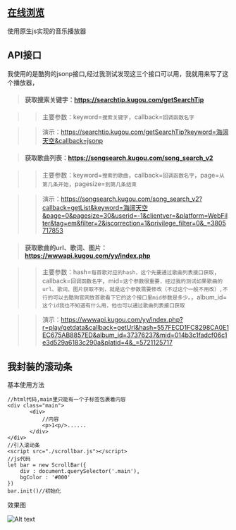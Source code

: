## [在线浏览](http://wuchuang222.gz01.bdysite.com/)
使用原生js实现的音乐播放器
## API接口
我使用的是酷狗的jsonp接口,经过我测试发现这三个接口可以用，我就用来写了这个播放器，
> #### 获取搜索关键字：https://searchtip.kugou.com/getSearchTip

>>主要参数：keyword=`搜索关键字`，callback=`回调函数名字`

>>演示：https://searchtip.kugou.com/getSearchTip?keyword=海阔天空&callback=jsonp

> #### 获取歌曲列表：https://songsearch.kugou.com/song_search_v2

>>主要参数：keyword=`搜索的歌曲`，callback=`回调函数名字`，page=`从第几条开始`，pagesize=`到第几条结束`

>>演示：https://songsearch.kugou.com/song_search_v2?callback=getList&keyword=海阔天空&page=0&pagesize=30&userid=-1&clientver=&platform=WebFilter&tag=em&filter=2&iscorrection=1&privilege_filter=0&_=3805717853

> #### 获取歌曲的url、歌词、图片：https://wwwapi.kugou.com/yy/index.php

>>主要参数：hash=`每首歌对应的hash，这个先要通过歌曲列表接口获取`，callback=`回调函数名字`，mid=`这个参数很重要，经过我的测试如果歌曲的url、歌词、图片获取不到，就是这个参数需要修改（不过这个一般不用改）,不行的可以去酷狗官网放首歌看下它的这个接口里mid参数是多少。`，album_id=`这个id我也不知道有什么用，他也可以通过歌曲列表接口获取`

>>演示：https://wwwapi.kugou.com/yy/index.php?r=play/getdata&callback=getUrl&hash=557FECD1FC8298CA0E1EC675AB8857ED&album_id=37376237&mid=014b3c1fadcf06c1e3d529a6183c290a&platid=4&_=5721125717
## 我封装的滚动条
基本使用方法
```
//html代码,main里只能有一个子标签包裹着内容
<div class="main">
       <div>
           //内容
           <p>1<p/>......
       </div>
</div>
//引入滚动条
<script src="./scrollbar.js"></script>
//js代码
let bar = new ScrollBar({
    div : document.querySelector('.main'),
    bgColor : '#000'
})
bar.init()//初始化
```

效果图

![Alt text](http://wuchuang222.gz01.bdysite.com/img/QQ%E6%88%AA%E5%9B%BE20200622203316.png)
